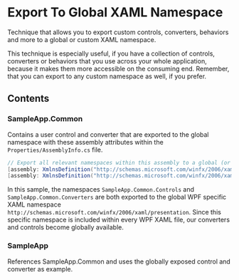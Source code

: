 # Export To Global XAML Namespace
Technique that allows you to export custom controls, converters, behaviors and more to a global or custom XAML namespace.

This technique is especially useful, if you have a collection of controls, converters or behaviors that you use across your whole application, because it makes them more accessible on the consuming end. Remember, that you can export to any custom namespace as well, if you prefer. 

## Contents
### SampleApp.Common
Contains a user control and converter that are exported to the global namespace with these assembly attributes within the `Properties/AssemblyInfo.cs` file.

```csharp
// Export all relevant namespaces within this assembly to a global (or custom) namespace. 
[assembly: XmlnsDefinition("http://schemas.microsoft.com/winfx/2006/xaml/presentation", "SampleApp.Common.Controls", AssemblyName = "SampleApp.Common")]
[assembly: XmlnsDefinition("http://schemas.microsoft.com/winfx/2006/xaml/presentation", "SampleApp.Common.Converters", AssemblyName = "SampleApp.Common")]
```

In this sample, the namespaces `SampleApp.Common.Controls` and `SampleApp.Common.Converters` are both exported to the global WPF specific XAML namespace `http://schemas.microsoft.com/winfx/2006/xaml/presentation`. Since this specific namespace is included within every WPF XAML file, our converters and controls become globally available. 

### SampleApp
References SampleApp.Common and uses the globally exposed control and converter as example. 
